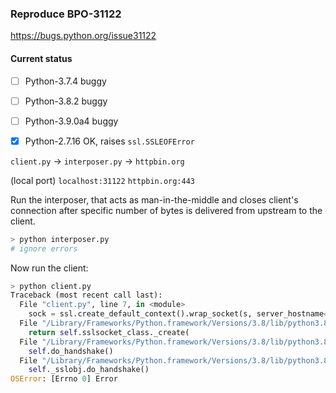 ### Reproduce BPO-31122

https://bugs.python.org/issue31122

#### Current status

- [ ] Python-3.7.4 buggy
- [ ] Python-3.8.2 buggy
- [ ] Python-3.9.0a4 buggy
- [x] Python-2.7.16 OK, raises `ssl.SSLEOFError`


`client.py` → `interposer.py` → `httpbin.org`

(local port) `localhost:31122` `httpbin.org:443`

Run the interposer, that acts as man-in-the-middle and closes client's connection after specific number of bytes is delivered from upstream to the client.

```sh
> python interposer.py
# ignore errors
```

Now run the client:

```py
> python client.py
Traceback (most recent call last):
  File "client.py", line 7, in <module>
    sock = ssl.create_default_context().wrap_socket(s, server_hostname="httpbin.org")
  File "/Library/Frameworks/Python.framework/Versions/3.8/lib/python3.8/ssl.py", line 500, in wrap_socket
    return self.sslsocket_class._create(
  File "/Library/Frameworks/Python.framework/Versions/3.8/lib/python3.8/ssl.py", line 1040, in _create
    self.do_handshake()
  File "/Library/Frameworks/Python.framework/Versions/3.8/lib/python3.8/ssl.py", line 1309, in do_handshake
    self._sslobj.do_handshake()
OSError: [Errno 0] Error
```
